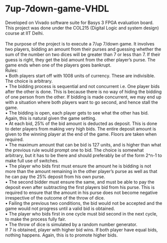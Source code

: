# 7up-7down-game-VHDL
Developed on Vivado software suite for Basys 3 FPGA evaluation board. This project was done under the COL215 (Digital Logic and system design) course at IIT Delhi.<br /><br />
The purpose of the project is to execute a 7/up 7/down game. It involves two players, bidding an amount from their purses and guessing whether the sum of the number on two dices will be greater than 7 or less than 7. If their guess is right, they get the bid amount from the other player’s purse. The game ends when one of the players goes bankrupt.<br />
Rules:<br />
•	Both players start off with 1008 units of currency. These are indivisible. The choice is arbitrary.<br />
•	The bidding process is sequential and not concurrent i.e. One player bids after the other is done. This is because there is no way of hiding the bidding of one person from the other. If bidding is made concurrent, we may end up with a situation where both players want to go second, and hence stall the game.<br />
•	The bidding is open, each player gets to see what the other has bid. Again, this is natural given the game setting.<br />
•	At each bid, 25% of the bid amount is deducted as deposit. This is done to deter players from making very high bids. The entire deposit amount is given to the winning player at the end of the game. Floors are taken when required.<br />
•	The maximum amount that can be bid is 127 units, and is higher than what the previous rule would prompt one to bid. The choice is somewhat arbitrary, but it has to be there and should preferably be of the form 2^n-1 to make full use of switches.<br />
•	The player who bids first must ensure the amount he is bidding is not more than the amount remaining in the other player’s purse as well as that he can pay the 25% deposit from his own purse.<br />
•	The second bidder must ensure the same, and must be able to pay the deposit even after subtracting the first players bid from his purse. This is required to ensure that the amount in his purse does not become negative irrespective of the outcome of the throw of dice.<br />
•	Failing the previous two conditions, the bid would not be accepted and the game would not progress until a valid bid is obtained.<br />
•	The player who bids first in one cycle must bid second in the next cycle, to make the process fully fair.<br />
•	The throw of dice is simulated by a random number generator.<br />
If 7 is obtained, player with higher bid wins. If both player have equal bids, nothing happens. Again, this is to promote higher bids.<br />

